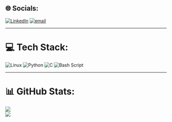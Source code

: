 
## 🌐 Socials:
[![LinkedIn](https://custom-icon-badges.demolab.com/badge/LinkedIn-0A66C2?logo=linkedin-white&logoColor=fff)](https://www.linkedin.com/in/omkar-bhat/)
[![email](https://img.shields.io/badge/Email-D14836?logo=gmail&logoColor=white)](mailto:omkarbhat2003@mail.com) 


---
# 💻 Tech Stack:
![Linux](https://img.shields.io/badge/Linux-white?style=for-the-badge&logo=Linux&color=black) ![Python](https://img.shields.io/badge/Python-white?style=for-the-badge&logo=Python&color=%23000000) ![C](https://img.shields.io/badge/C%20language-white?style=for-the-badge&logo=C&color=%23000000)
 ![Bash Script](https://img.shields.io/badge/bash_script-%23121011.svg?style=for-the-badge&logo=gnu-bash&logoColor=white)

---
# 📊 GitHub Stats:
![](https://github-readme-stats.vercel.app/api?username=OmkarBhat08&theme=tokyonight&hide_border=false&include_all_commits=true&count_private=true)<br/> 
![](https://github-readme-stats.vercel.app/api/top-langs/?username=OmkarBhat08&theme=tokyonight&hide_border=false&include_all_commits=true&count_private=true&layout=compact)
